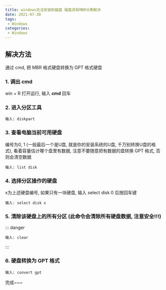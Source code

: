 ```yaml
---
title: windows无法安装到磁盘 磁盘具有MBR分表解决
date: 2021-07-30
tags:
 - Windows
categories:
 - Windows
---
```


## 解决方法

通过 cmd, 把 MBR 格式硬盘转换为 GPT 格式硬盘

### 1. 调出 cmd

win + R 打开运行, 输入 **cmd** 回车

### 2. 进入分区工具

```shell
输入: diskpart
```

### 3. 查看电脑当前可用硬盘

编号为0, 1 (一般最后一个是U盘, 就是你的安装系统的U盘, 千万别转换U盘的格式), 
看着容量估计哪个盘里有数据, 注意不要随意把有数据的盘转换 GPT 格式, 否则会清空数据

```shell
输入: list disk
```

### 4. 选择分区操作的硬盘

x为上述硬盘编号, 如果只有一块硬盘, 输入 select disk 0 后按回车键

```shell
输入: select disk x
```

### 5. 清除该硬盘上的所有分区 (此命令会清除所有硬盘数据, 注意安全!!!)

::: danger
```shell
输入: clear
```
:::

### 6. 硬盘转换为 GPT 格式

```shell
输入: convert gpt
```

完成~~~
